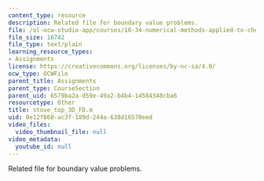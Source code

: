 ```yaml
---
content_type: resource
description: Related file for boundary value problems.
file: /ol-ocw-studio-app/courses/10-34-numerical-methods-applied-to-chemical-engineering-fall-2005/0e12f860ac3f189d244a638d16570eed_stove_top_3D_FD.m
file_size: 16742
file_type: text/plain
learning_resource_types:
- Assignments
license: https://creativecommons.org/licenses/by-nc-sa/4.0/
ocw_type: OCWFile
parent_title: Assignments
parent_type: CourseSection
parent_uid: 6579ba2a-d59e-49a2-b4b4-14584348cba6
resourcetype: Other
title: stove_top_3D_FD.m
uid: 0e12f860-ac3f-189d-244a-638d16570eed
video_files:
  video_thumbnail_file: null
video_metadata:
  youtube_id: null
---
```

Related file for boundary value problems.